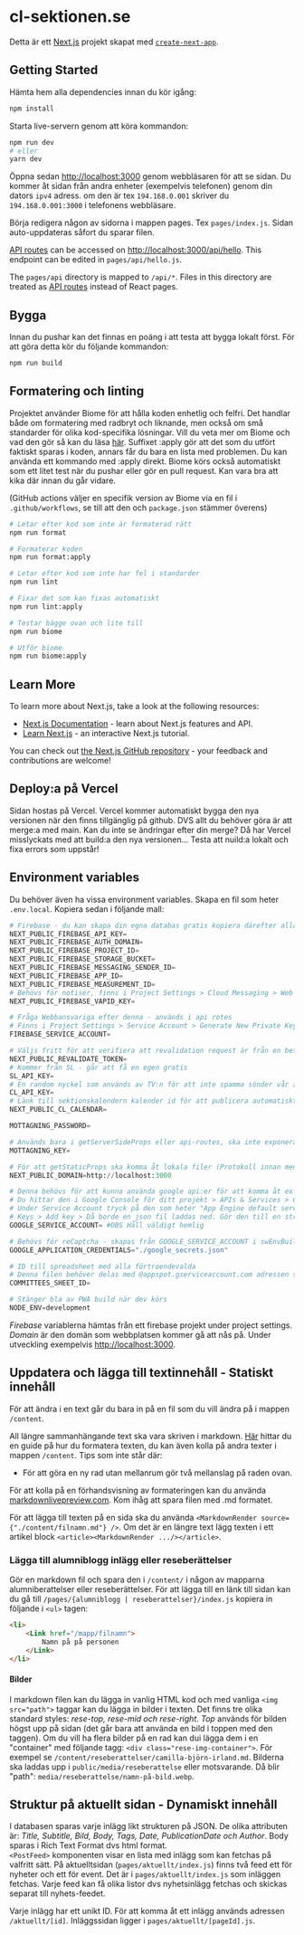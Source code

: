 # cl-sektionen.se

Detta är ett [Next.js](https://nextjs.org/) projekt skapat med [`create-next-app`](https://github.com/vercel/next.js/tree/canary/packages/create-next-app).

## Getting Started

Hämta hem alla dependencies innan du kör igång:

```bash
npm install
```

Starta live-servern genom att köra kommandon:

```bash
npm run dev
# eller
yarn dev
```

Öppna sedan [http://localhost:3000](http://localhost:3000) genom webbläsaren för att se sidan. Du kommer åt sidan från andra enheter (exempelvis telefonen) genom din dators `ipv4` adress. om den är tex `194.168.0.001` skriver du `194.168.0.001:3000` i telefonens webbläsare.

Börja redigera någon av sidorna i mappen pages. Tex `pages/index.js`. Sidan auto-uppdateras såfort du sparar filen.

[API routes](https://nextjs.org/docs/api-routes/introduction) can be accessed on [http://localhost:3000/api/hello](http://localhost:3000/api/hello). This endpoint can be edited in `pages/api/hello.js`.

The `pages/api` directory is mapped to `/api/*`. Files in this directory are treated as [API routes](https://nextjs.org/docs/api-routes/introduction) instead of React pages.

## Bygga

Innan du pushar kan det finnas en poäng i att testa att bygga lokalt först. För att göra detta kör du följande kommandon:

```bash
npm run build
```

## Formatering och linting

Projektet använder Biome för att hålla koden enhetlig och felfri. Det handlar både om formatering med radbryt och liknande, men också om små standarder för olika kod-specifika lösningar. Vill du veta mer om Biome och vad den gör så kan du läsa [här](https://biomejs.dev/). Suffixet :apply gör att det som du utfört faktiskt sparas i koden, annars får du bara en lista med problemen. Du kan använda ett kommando med :apply direkt. Biome körs också automatiskt som ett litet test när du pushar eller gör en pull request. Kan vara bra att kika där innan du går vidare.

(GitHub actions väljer en specifik version av Biome via en fil i `.github/workflows`, se till att den och `package.json` stämmer överens)

```bash
# Letar efter kod som inte är formaterad rätt
npm run format

# Formaterar koden
npm run format:apply
```

```bash
# Letar efter kod som inte har fel i standarder
npm run lint

# Fixar det som kan fixas automatiskt
npm run lint:apply
```

```bash
# Testar bägge ovan och lite till
npm run biome

# Utför biome
npm run biome:apply
```

## Learn More

To learn more about Next.js, take a look at the following resources:

- [Next.js Documentation](https://nextjs.org/docs) - learn about Next.js features and API.
- [Learn Next.js](https://nextjs.org/learn) - an interactive Next.js tutorial.

You can check out [the Next.js GitHub repository](https://github.com/vercel/next.js/) - your feedback and contributions are welcome!

## Deploy:a på Vercel

Sidan hostas på Vercel. Vercel kommer automatiskt bygga den nya versionen när den finns tillgänglig på github. DVS allt du behöver göra är att merge:a med main. Kan du inte se ändringar efter din merge? Då har Vercel misslyckats med att build:a den nya versionen... Testa att nuild:a lokalt och fixa errors som uppstår!

## Environment variables

Du behöver även ha vissa environment variables. Skapa en fil som heter `.env.local`. Kopiera sedan i följande mall:

```python
# Firebase - du kan skapa din egna databas gratis kopiera därefter alla värden
NEXT_PUBLIC_FIREBASE_API_KEY=
NEXT_PUBLIC_FIREBASE_AUTH_DOMAIN=
NEXT_PUBLIC_FIREBASE_PROJECT_ID=
NEXT_PUBLIC_FIREBASE_STORAGE_BUCKET=
NEXT_PUBLIC_FIREBASE_MESSAGING_SENDER_ID=
NEXT_PUBLIC_FIREBASE_APP_ID=
NEXT_PUBLIC_FIREBASE_MEASUREMENT_ID=
# Behövs för notiser, finns i Project Settings > Cloud Messaging > Web configuration > Generate Key Pair
NEXT_PUBLIC_FIREBASE_VAPID_KEY=

# Fråga Webbansvariga efter denna - används i api rotes
# Finns i Project Settings > Service Account > Generate New Private Key
FIREBASE_SERVICE_ACCOUNT=

# Väljs fritt för att verifiera att revalidation request är från en betrodd källa
NEXT_PUBLIC_REVALIDATE_TOKEN=
# Kommer från SL - går att få en egen gratis
SL_API_KEY=
# En random nyckel som används av TV:n för att inte spamma sönder vår api route
CL_API_KEY=
# Länk till sektionskalendern kalender id för att publicera automatiskt
NEXT_PUBLIC_CL_CALENDAR=

MOTTAGNING_PASSWORD=

# Används bara i getServerSideProps eller api-routes, ska inte exponeras
MOTTAGNING_KEY=

# För att getStaticProps ska komma åt lokala filer (Protokoll innan men inget snedstreck i slutet)
NEXT_PUBLIC_DOMAIN=http://localhost:3000

# Denna behövs för att kunna använda google api:er för att komma åt ex spreadsheets
# Du hittar den i Google Console för ditt projekt > APIs & Services > Credentials >
# Under Service Account tryck på den som heter "App Engine default service account" >
# Keys > Add key > Då borde en json fil laddas ned. Gör den till en sträng och kopiera in här.
GOOGLE_SERVICE_ACCOUNT= #OBS Håll väldigt hemlig

# Behövs för reCaptcha - skapas från GOOGLE_SERVICE_ACCOUNT i swEnvBuild
GOOGLE_APPLICATION_CREDENTIALS="./google_secrets.json"

# ID till spreadsheet med alla förtroendevalda
# Denna filen behöver delas med @appspot.gserviceaccount.com adressen som är länkad till service account
COMMITTEES_SHEET_ID=

# Stänger bla av PWA build när dev körs
NODE_ENV=development
```

_Firebase_ variablerna hämtas från ett firebase projekt under project settings.  
_Domain_ är den domän som webbplatsen kommer gå att nås på. Under utveckling exempelvis [http://localhost:3000](http://localhost:3000).

## Uppdatera och lägga till textinnehåll - Statiskt innehåll

För att ändra i en text går du bara in på en fil som du vill ändra på i mappen `/content`.

All längre sammanhängande text ska vara skriven i markdown. [Här](https://www.markdownguide.org/cheat-sheet/) hittar du en guide på hur du formatera texten, du kan även kolla på andra texter i mappen `/content`. Tips som inte står där:

- För att göra en ny rad utan mellanrum gör två mellanslag på raden ovan.

För att kolla på en förhandsvisning av formateringen kan du använda [markdownlivepreview.com](https://markdownlivepreview.com/). Kom ihåg att spara filen med .md formatet.

För att lägga till texten på en sida ska du använda `<MarkdownRender source={"./content/filnamn.md"} />`. Om det är en längre text lägg texten i ett artikel block `<article><MarkdownRender .../></article>`.

### Lägga till alumniblogg inlägg eller reseberättelser

Gör en markdown fil och spara den i `/content/` i någon av mapparna alumniberattelser eller reseberättelser. För att lägga till en länk till sidan kan du gå till `/pages/{alumniblogg | reseberattelser}/index.js` kopiera in följande i `<ul>` tagen:

```html
<li>
    <Link href="/mapp/filnamn">
        Namn på på personen
    </Link>
</li>
```

#### Bilder

I markdown filen kan du lägga in vanlig HTML kod och med vanliga `<img src="path">` taggar kan du lägga in bilder i texten. Det finns tre olika standard styles: _rese-top, rese-mid och rese-right_. _Top_ används för bilden högst upp på sidan (det går bara att använda en bild i toppen med den taggen). Om du vill ha flera bilder på en rad kan dui lägga dem i en "container" med följande tagg: `<div class="rese-img-container">`. För exempel se `/content/reseberattelser/camilla-björn-irland.md`.
Bilderna ska laddas upp i `public/media/reseberattelse` eller motsvarande. Då blir "path": `media/reseberattelse/namn-på-bild.webp`.

## Struktur på aktuellt sidan - Dynamiskt innehåll

I databasen sparas varje inlägg likt strukturen på JSON. De olika attributen är: _Title, Subtitle, Bild, Body, Tags, Date, PublicationDate och Author_. Body sparas i Rich Text Format dvs html format.  
`<PostFeed>` komponenten visar en lista med inlägg som kan fetchas på valfritt sätt.
På aktuelltsidan (`pages/aktuellt/index.js`) finns två feed ett för nyheter och ett för event. Det är i `pages/aktuellt/index.js` som inläggen fetchas. Varje feed kan få olika listor dvs nyhetsinlägg fetchas och skickas separat till nyhets-feedet.

Varje inlägg har ett unikt ID. För att komma åt ett inlägg används adressen `/aktuellt/[id]`. Inläggssidan ligger i `pages/aktuellt/[pageId].js`.
